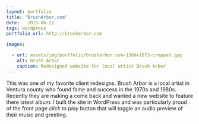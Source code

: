 ```yaml
---
layout: portfolio
title: "BrushArbor.com"
date:   2015-06-22
tags: wordpress
portfolio_url: http://brusharbor.com

images:

  - url: assets/img/portfolio/brusharbor.com-1366x1073-cropped.jpg
    alt: Brush Arbor
    caption: Redesigned website for local artist Brush Arbor
---
```


This was one of my favorite client redesigns. Brush Arbor is a local artist in Ventura county who found fame and success in the 1970s and 1980s. Recently they are making a come back and wanted a new website to feature there latest album. I built the site in WordPress and was particularly proud of the front page *click to play* button that will toggle an audio preview of their music and greeting.